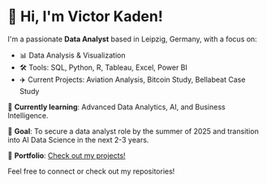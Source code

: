 # 👋 Hi, I'm Victor Kaden!

I'm a passionate **Data Analyst** based in Leipzig, Germany, with a focus on:

- 📊 Data Analysis & Visualization
- 🛠️ Tools: SQL, Python, R, Tableau, Excel, Power BI
- ✈️ Current Projects: Aviation Analysis, Bitcoin Study, Bellabeat Case Study

🌱 **Currently learning**: Advanced Data Analytics, AI, and Business Intelligence.

🎯 **Goal**: To secure a data analyst role by the summer of 2025 and transition into AI Data Science in the next 2-3 years.

💼 **Portfolio**: [Check out my projects!](https://github.com/victorkaden?tab=repositories)

Feel free to connect or check out my repositories!


<!--
**victorkaden/victorkaden** is a ✨ _special_ ✨ repository because its `README.md` (this file) appears on your GitHub profile.

Here are some ideas to get you started:

- 🔭 I’m currently working on ...
- 🌱 I’m currently learning ...
- 👯 I’m looking to collaborate on ...
- 🤔 I’m looking for help with ...
- 💬 Ask me about ...
- 📫 How to reach me: ...
- 😄 Pronouns: ...
- ⚡ Fun fact: ...
-->
